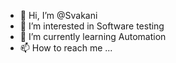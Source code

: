 - 👋 Hi, I’m @Svakani
- 👀 I’m interested in Software testing 
- 🌱 I’m currently learning Automation 
- 📫 How to reach me ...

<!---
Svakani/Svakani is a ✨ special ✨ repository because its `README.md` (this file) appears on your GitHub profile.
You can click the Preview link to take a look at your changes.
--->
